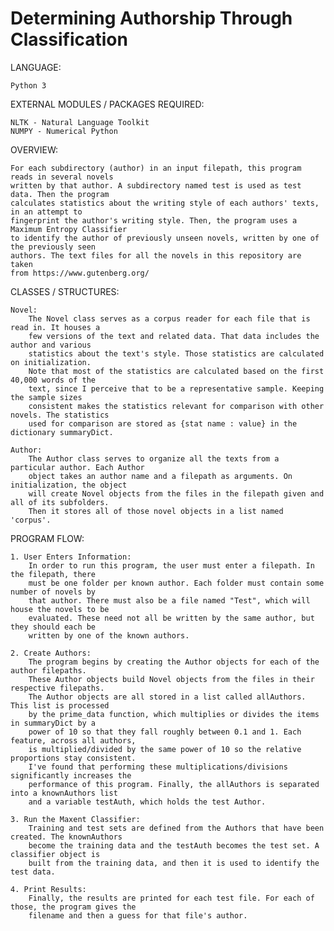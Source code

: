 Determining Authorship Through Classification
==================================
LANGUAGE:

	Python 3
	
EXTERNAL MODULES / PACKAGES REQUIRED:

	NLTK - Natural Language Toolkit
	NUMPY - Numerical Python
	
OVERVIEW:

	For each subdirectory (author) in an input filepath, this program reads in several novels 
	written by that author. A subdirectory named test is used as test data. Then the program
	calculates statistics about the writing style of each authors' texts, in an attempt to 
	fingerprint the author's writing style. Then, the program uses a Maximum Entropy Classifier 
	to identify the author of previously unseen novels, written by one of the previously seen 
	authors. The text files for all the novels in this repository are taken 
	from https://www.gutenberg.org/
	
CLASSES / STRUCTURES:

	Novel:
		The Novel class serves as a corpus reader for each file that is read in. It houses a 
		few versions of the text and related data. That data includes the author and various 
		statistics about the text's style. Those statistics are calculated on initialization. 
		Note that most of the statistics are calculated based on the first 40,000 words of the
		text, since I perceive that to be a representative sample. Keeping the sample sizes 
		consistent makes the statistics relevant for comparison with other novels. The statistics
		used for comparison are stored as {stat name : value} in the dictionary summaryDict.
		
	Author:
		The Author class serves to organize all the texts from a particular author. Each Author 
		object takes an author name and a filepath as arguments. On initialization, the object
		will create Novel objects from the files in the filepath given and all of its subfolders. 
		Then it stores all of those novel objects in a list named 'corpus'. 

PROGRAM FLOW:

	1. User Enters Information:
		In order to run this program, the user must enter a filepath. In the filepath, there
		must be one folder per known author. Each folder must contain some number of novels by
		that author. There must also be a file named "Test", which will house the novels to be 
		evaluated. These need not all be written by the same author, but they should each be 
		written by one of the known authors. 

	2. Create Authors:
		The program begins by creating the Author objects for each of the author filepaths. 
		These Author objects build Novel objects from the files in their respective filepaths. 
		The Author objects are all stored in a list called allAuthors. This list is processed 
		by the prime_data function, which multiplies or divides the items in summaryDict by a 
		power of 10 so that they fall roughly between 0.1 and 1. Each feature, across all authors, 
		is multiplied/divided by the same power of 10 so the relative proportions stay consistent. 
		I've found that performing these multiplications/divisions significantly increases the 
		performance of this program. Finally, the allAuthors is separated into a knownAuthors list 
		and a variable testAuth, which holds the test Author. 

	3. Run the Maxent Classifier:
		Training and test sets are defined from the Authors that have been created. The knownAuthors 
		become the training data and the testAuth becomes the test set. A classifier object is 
		built from the training data, and then it is used to identify the test data. 

	4. Print Results:
		Finally, the results are printed for each test file. For each of those, the program gives the 
		filename and then a guess for that file's author.
